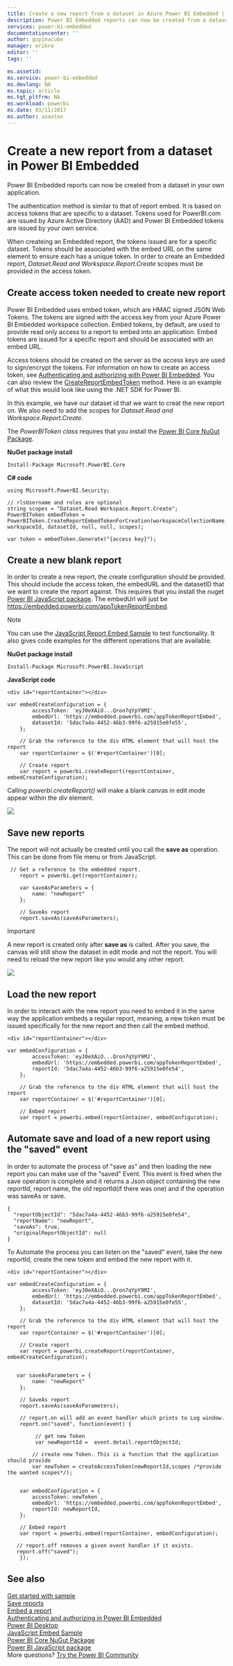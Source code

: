 ```yaml
---
title: Create a new report from a dataset in Azure Power BI Embedded | Microsoft Docs
description: Power BI Embedded reports can now be created from a dataset in your own application. 
services: power-bi-embedded
documentationcenter: ''
author: guyinacube
manager: erikre
editor: ''
tags: ''

ms.assetid: 
ms.service: power-bi-embedded
ms.devlang: NA
ms.topic: article
ms.tgt_pltfrm: NA
ms.workload: powerbi
ms.date: 03/11/2017
ms.author: asaxton
---
```


# Create a new report from a dataset in Power BI Embedded

Power BI Embedded reports can now be created from a dataset in your own application. 

The authentication method is similar to that of report embed. It is based on access tokens that are specific to a dataset. Tokens used for PowerBI.com are issued by Azure Active Directory (AAD) and Power BI Embedded tokens are issued by your own service.

When createing an Embedded report, the tokens issued are for a specific dataset. Tokens should be associated with the embed URL on the same element to ensure each has a unique token. In order to create an Embedded report, *Dataset.Read and Workspace.Report.Create* scopes must be provided in the access token.

## Create access token needed to create new report

Power BI Embedded uses embed token, which are HMAC signed JSON Web Tokens. The tokens are signed with the access key from your Azure Power BI Embedded workspace collection. Embed tokens, by default, are used to provide read only access to a report to embed into an application. Embed tokens are issued for a specific report and should be associated with an embed URL.

Access tokens should be created on the server as the access keys are used to sign/encrypt the tokens. For information on how to create an access token, see [Authenticating and authorizing with Power BI Embedded](power-bi-embedded-app-token-flow.md). You can also review the [CreateReportEmbedToken](https://docs.microsoft.com/dotnet/api/microsoft.powerbi.security.powerbitoken?redirectedfrom=MSDN#methods_) method. Here is an example of what this would look like using the .NET SDK for Power BI.

In this example, we have our dataset id that we want to creat the new report on. We also need to add the scopes for *Dataset.Read and Workspace.Report.Create*.

The *PowerBIToken class* requires that you install the [Power BI Core NuGut Package](https://www.nuget.org/packages/Microsoft.PowerBI.Core/).

**NuGet package install**

```
Install-Package Microsoft.PowerBI.Core
```

**C# code**

```
using Microsoft.PowerBI.Security;

// rlsUsername and roles are optional
string scopes = "Dataset.Read Workspace.Report.Create";
PowerBIToken embedToken = PowerBIToken.CreateReportEmbedTokenForCreation(workspaceCollectionName, workspaceId, datasetId, null, null, scopes);

var token = embedToken.Generate("{access key}");
```

## Create a new blank report

In order to create a new report, the create configuration should be provided. This should include the access token, the embedURL and the datasetID that we want to create the report against. This requires that you install the nuget [Power BI JavaScript package](https://www.nuget.org/packages/Microsoft.PowerBI.JavaScript/). The embedUrl will just be https://embedded.powerbi.com/appTokenReportEmbed.

> [!NOTE]
> You can use the [JavaScript Report Embed Sample](https://microsoft.github.io/PowerBI-JavaScript/demo/) to test functionality. It also gives code examples for the different operations that are available.

**NuGet package install**

```
Install-Package Microsoft.PowerBI.JavaScript
```

**JavaScript code**

```
<div id="reportContainer"></div>
  
var embedCreateConfiguration = {
        accessToken: 'eyJ0eXAiO...Qron7qYpY9MI',
        embedUrl: 'https://embedded.powerbi.com/appTokenReportEmbed',
        datasetId: '5dac7a4a-4452-46b3-99f6-a25915e0fe55',
    };
    
    // Grab the reference to the div HTML element that will host the report
    var reportContainer = $('#reportContainer')[0];

    // Create report
    var report = powerbi.createReport(reportContainer, embedCreateConfiguration);
```

Calling *powerbi.createReport()* will make a blank canvas in edit mode appear within the *div* element.

![](./media/power-bi-embedded-create-report-from-dataset/pbi-embedded-create-new-report.png)

## Save new reports

The report will not actually be created until you call the **save as** operation. This can be done from file menu or from JavaScript.

```
 // Get a reference to the embedded report.
    report = powerbi.get(reportContainer);
    
    var saveAsParameters = {
        name: "newReport"
    };

    // SaveAs report
    report.saveAs(saveAsParameters);
```

> [!IMPORTANT]
> A new report is created only after **save as** is called. After you save, the canvas will still show the dataset in edit mode and not the report. You will need to reload the new report like you would any other report.

![](./media/power-bi-embedded-create-report-from-dataset/pbi-embedded-save-new-report.png)

## Load the new report

In order to interact with the new report you need to embed it in the same way the application embeds a regular report, meaning, a new token must be issued specifically for the new report and then call the embed method.

```
<div id="reportContainer"></div>
  
var embedConfiguration = {
        accessToken: 'eyJ0eXAiO...Qron7qYpY9MJ',
        embedUrl: 'https://embedded.powerbi.com/appTokenReportEmbed',
        reportId: '5dac7a4a-4452-46b3-99f6-a25915e0fe54',
    };
    
    // Grab the reference to the div HTML element that will host the report
    var reportContainer = $('#reportContainer')[0];

    // Embed report
    var report = powerbi.embed(reportContainer, embedConfiguration);
```

## Automate save and load of a new report using the "saved" event

In order to automate the process of "save as" and then loading the new report you can make use of the "saved" Event. This event is fired when the save operation is complete and it returns a Json object containing the new reportId, report name, the old reportId(if there was one) and if the operation was saveAs or save.

```
{
  "reportObjectId": "5dac7a4a-4452-46b3-99f6-a25915e0fe54",
  "reportName": "newReport",
  "saveAs": true,
  "originalReportObjectId": null
}
```

To Automate the process you can listen on the "saved" event, take the new reportId, create the new token and embed the new report with it.

```
<div id="reportContainer"></div>
  
var embedCreateConfiguration = {
        accessToken: 'eyJ0eXAiO...Qron7qYpY9MI',
        embedUrl: 'https://embedded.powerbi.com/appTokenReportEmbed',
        datasetId: '5dac7a4a-4452-46b3-99f6-a25915e0fe55',
    };
    
    // Grab the reference to the div HTML element that will host the report
    var reportContainer = $('#reportContainer')[0];

    // Create report
    var report = powerbi.createReport(reportContainer, embedCreateConfiguration);


   var saveAsParameters = {
        name: "newReport"
    };

    // SaveAs report
    report.saveAs(saveAsParameters);

    // report.on will add an event handler which prints to Log window.
    report.on("saved", function(event) {
        
         // get new Token
         var newReportId =  event.detail.reportObjectId;

        // create new Token. This is a function that the application should provide
        var newToken = createAccessToken(newReportId,scopes /*provide the wanted scopes*/);
        
        
    var embedConfiguration = {
        accessToken: newToken ,
        embedUrl: 'https://embedded.powerbi.com/appTokenReportEmbed',
        reportId: newReportId,
    };

    // Embed report
    var report = powerbi.embed(reportContainer, embedConfiguration);
       
   // report.off removes a given event handler if it exists.
   report.off("saved");
    });
```

## See also

[Get started with sample](power-bi-embedded-get-started-sample.md)  
[Save reports](power-bi-embedded-save-reports.md)  
[Embed a report](power-bi-embedded-embed-report.md)  
[Authenticating and authorizing in Power BI Embedded](power-bi-embedded-app-token-flow.md)  
[Power BI Desktop](https://powerbi.microsoft.com/documentation/powerbi-desktop-get-the-desktop/)  
[JavaScript Embed Sample](https://microsoft.github.io/PowerBI-JavaScript/demo/)  
[Power BI Core NuGut Package](https://www.nuget.org/packages/Microsoft.PowerBI.Core/)  
[Power BI JavaScript package](https://www.nuget.org/packages/Microsoft.PowerBI.JavaScript/)  
More questions? [Try the Power BI Community](http://community.powerbi.com/)

